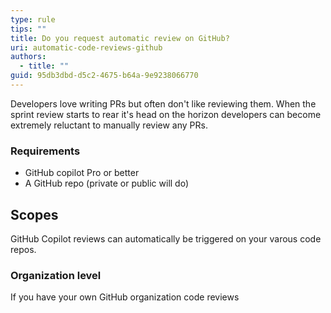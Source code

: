 ```yaml
---
type: rule
tips: ""
title: Do you request automatic review on GitHub?
uri: automatic-code-reviews-github
authors:
  - title: ""
guid: 95db3dbd-d5c2-4675-b64a-9e9238066770
---
```

Developers love writing PRs but often don't like reviewing them. When the sprint review starts to rear it's head on the horizon developers can become extremely reluctant to manually review any PRs.



<!--endintro-->
            
### Requirements
- GitHub copilot Pro or better
- A GitHub repo (private or public will do)

## Scopes
GitHub Copilot reviews can automatically be triggered on your varous  code repos.

### Organization level
If you have your own GitHub organization code reviews
